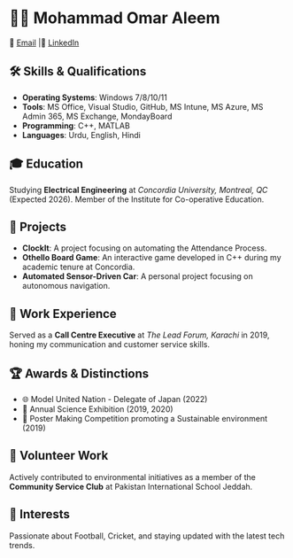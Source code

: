 # 👨‍💻 Mohammad Omar Aleem

📧 [Email](mailto:momaraleem30@gmail.com) |🔗 [LinkedIn](https://www.linkedin.com/in/mohammad-omar-aleem)

## 🛠 Skills & Qualifications

- **Operating Systems**: Windows 7/8/10/11
- **Tools**: MS Office, Visual Studio, GitHub, MS Intune, MS Azure, MS Admin 365, MS Exchange, MondayBoard
- **Programming**: C++, MATLAB
- **Languages**: Urdu, English, Hindi

## 🎓 Education

Studying **Electrical Engineering** at _Concordia University, Montreal, QC_ (Expected 2026). Member of the Institute for Co-operative Education.

## 🚀 Projects

- **ClockIt**: A project focusing on automating the Attendance Process.
- **Othello Board Game**: An interactive game developed in C++ during my academic tenure at Concordia.
- **Automated Sensor-Driven Car**: A personal project focusing on autonomous navigation.
  

## 💼 Work Experience

Served as a **Call Centre Executive** at _The Lead Forum, Karachi_ in 2019, honing my communication and customer service skills.

## 🏆 Awards & Distinctions

- 🌐 Model United Nation - Delegate of Japan (2022)
- 🔬 Annual Science Exhibition (2019, 2020)
- 🎨 Poster Making Competition promoting a Sustainable environment (2019)

## 🤝 Volunteer Work

Actively contributed to environmental initiatives as a member of the **Community Service Club** at Pakistan International School Jeddah.

## 🏏 Interests

Passionate about Football, Cricket, and staying updated with the latest tech trends.
